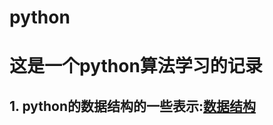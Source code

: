 # python
# 这是一个python算法学习的记录
## 1. python的数据结构的一些表示:[数据结构](https://github.com/chenjunyi1999/python/blob/master/datastructure.py)
